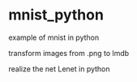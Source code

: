 # mnist_python
example of mnist in python

transform images from .png to lmdb

realize the net Lenet in python
